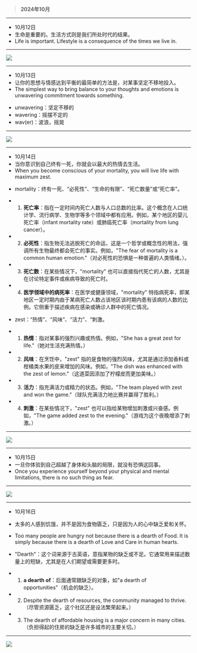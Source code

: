 > **2024年10月**

---
- 10月12日
- 生命是重要的。生活方式则是我们所处时代的结果。
- Life is important. Lifestyle is a consequence of the times we live in.
---
![](images/2024/10/2024.10.12.png)

---
- 10月13日
- 让你的思想与情感达到平衡的最简单的方法是，对某事坚定不移地投入。
- The simplest way to bring balance to your thoughts and emotions is unwavering commitment towards something.

* unwavering：坚定不移的
* wavering：摇摆不定的
* wav(er)：波浪，摇晃
---
![](images/2024/10/2024.10.13.png)

---
- 10月14日
- 当你意识到自己终有一死，你就会以最大的热情去生活。
- When you become conscious of your mortality, you will live life with maximum zest.

* mortality：终有一死、“必死性”、“生命的有限”、“死亡数量”或“死亡率”。
- 1. **死亡率**：指在一定时间内死亡人数与人口总数的比率。这个概念在人口统计学、流行病学、生物学等多个领域中都有应用。例如，某个地区的婴儿死亡率（infant mortality rate）或肺癌死亡率（mortality from lung cancer）。
- 2. **必死性**：指生物无法逃脱死亡的命运，这是一个哲学或概念性的用法，强调所有生物最终都会死亡的事实。例如，"The fear of mortality is a common human emotion."（对必死性的恐惧是一种普遍的人类情绪。）。
- 3. **死亡数**：在某些情况下，"mortality" 也可以直接指代死亡的人数，尤其是在讨论特定事件或疾病导致的死亡时。
- 4. **医学领域中的病死率**：在医学或健康领域，"mortality" 特指病死率，即某地区一定时期内由于某病死亡人数占该地区该时期内患有该病的人数的比例。它侧重于描述疾病在感染或确诊人群中的死亡情况。
* zest：“热情”、“风味”、“活力”、“刺激。
- 1. **热情**：指对某事的强烈兴趣或热情。例如，"She has a great zest for life."（她对生活充满热情。）
- 2. **风味**：在烹饪中，"zest" 指的是食物的强烈风味，尤其是通过添加香料或柑橘类水果的皮来增加的风味。例如，"The dish was enhanced with the zest of lemon."（这道菜因添加了柠檬皮而更加美味。）
- 3. **活力**：指充满活力或精力的状态。例如，"The team played with zest and won the game."（球队充满活力地比赛并赢得了胜利。）
- 4. **刺激**：在某些情况下，"zest" 也可以指给某物增加刺激或兴奋感。例如，"The game added zest to the evening."（游戏为这个夜晚增添了刺激。）
---
![](images/2024/10/2024.10.14.png)

---
- 10月15日
- 一旦你体验到自己超越了身体和头脑的局限，就没有恐惧这回事。
- Once you experience yourself beyond your physical and mental limitations, there is no such thing as fear. 
---
![](images/2024/10/2024.10.15.png)

---
- 10月16日
- 太多的人感到饥饿，并不是因为食物匮乏，只是因为人的心中缺乏爱和关怀。
- Too many people are hungry not because there is a dearth of Food. It is simply because there is a dearth of Love and Care in human hearts. 

- "Dearth"：这个词来源于古英语，意指某物的缺乏或不足。它通常用来描述数量上的短缺，尤其是在人们期望或需要更多时。

- 1. **a dearth of**：后面通常跟缺乏的对象，如"a dearth of opportunities"（机会的缺乏）。
- 2. Despite the dearth of resources, the community managed to thrive.（尽管资源匮乏，这个社区还是设法繁荣起来。）
- 3. The dearth of affordable housing is a major concern in many cities.（负担得起的住房的缺乏是许多城市的主要关切。）
---
![](images/2024/10/2024.10.16.png)
